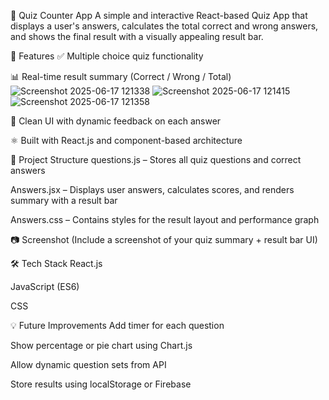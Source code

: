 🧠 Quiz Counter App
A simple and interactive React-based Quiz App that displays a user's answers, calculates the total correct and wrong answers, and shows the final result with a visually appealing result bar.

🚀 Features
✅ Multiple choice quiz functionality

📊 Real-time result summary (Correct / Wrong / Total)
![Screenshot 2025-06-17 121338](https://github.com/user-attachments/assets/b18cc45f-b92a-4770-87e3-f08fe8b87d75)
![Screenshot 2025-06-17 121415](https://github.com/user-attachments/assets/3745b84c-6fe5-4eaa-818c-7983cf7c763a)
![Screenshot 2025-06-17 121358](https://github.com/user-attachments/assets/d5c4125e-2867-47fe-997c-a65c60f486e7)


🧪 Clean UI with dynamic feedback on each answer

⚛️ Built with React.js and component-based architecture

📂 Project Structure
questions.js – Stores all quiz questions and correct answers

Answers.jsx – Displays user answers, calculates scores, and renders summary with a result bar

Answers.css – Contains styles for the result layout and performance graph

📷 Screenshot
(Include a screenshot of your quiz summary + result bar UI)

🛠️ Tech Stack
React.js

JavaScript (ES6)

CSS

💡 Future Improvements
Add timer for each question

Show percentage or pie chart using Chart.js

Allow dynamic question sets from API

Store results using localStorage or Firebase
